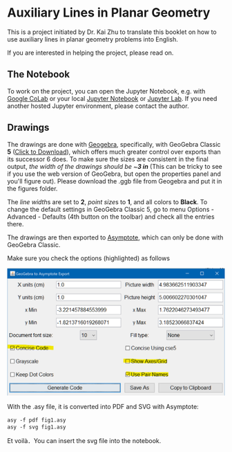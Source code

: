 # Auxiliary Lines in Planar Geometry

This is a project initiated by Dr. Kai Zhu to translate this booklet on how to use auxiliary lines in planar geometry problems into English.

If you are interested in helping the project, please read on.

## The Notebook

To work on the project, you can open the Jupyter Notebook, e.g. with [Google CoLab](https://colab.research.google.com/github/jameslao/Geometry/blob/main/Auxiliary%20Lines.ipynb) or your local [Jupyter Notebook](https://jupyter.readthedocs.io/en/latest/install.html) or [Jupyter Lab](https://jupyterlab.readthedocs.io/en/stable/getting_started/installation.html). If you need another hosted Jupyter environment, please contact the author.

## Drawings

The drawings are done with [Geogebra](https://www.geogebra.org/geometry), specifically, with GeoGebra Classic **5** ([Click to Download](https://download.geogebra.org/installers/5.0/GeoGebra-Windows-Installer-5-0-625-0.exe)), which offers much greater control over exports than its successor 6 does. To make sure the sizes are consistent in the final output, *the width of the drawings should be ~**3 in*** (This can be tricky to see if you use the web version of GeoGebra, but open the properties panel and you'll figure out). Please download the .ggb file from Geogebra and put it in the figures folder.

The *line width*s are set to **2**, *point size*s to **1**, and all colors to **Black**. To change the default settings in GeoGebra Classic 5, go to menu Options - Advanced - Defaults (4th button on the toolbar) and check all the entries there. 

The drawings are then exported to [Asymptote](https://asymptote.sourceforge.io/), which can only be done with GeoGebra Classic. 

Make sure you check the options (highlighted) as follows

![](GeoGebraExport.png)


With the .asy file, it is converted into PDF and SVG with Asymptote:

    asy -f pdf fig1.asy
    asy -f svg fig1.asy
    
Et voilà．You can insert the svg file into the notebook.


